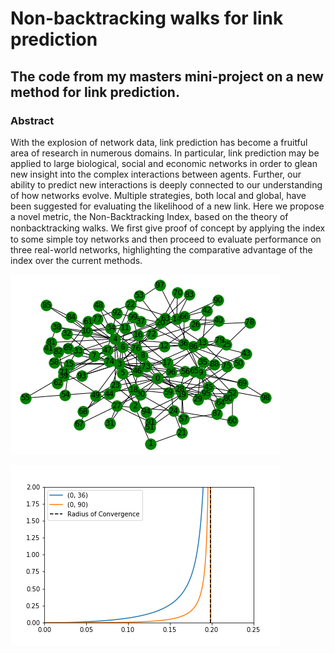 # Non-backtracking walks for link prediction 
## The code from my masters mini-project on a new method for link prediction.
### Abstract 
With the explosion of network data, link prediction has become a fruitful area of research in numerous domains. In particular, link prediction may be applied to large biological, social and economic networks in order to glean new insight into the complex interactions between agents. Further, our ability to predict new interactions is deeply connected to our understanding of how networks evolve. Multiple strategies, both local and global, have been suggested for evaluating the likelihood of a new link. Here we propose a novel metric, the Non-Backtracking Index, based on the theory of nonbacktracking walks. We ﬁrst give proof of concept by applying the index to some simple toy networks and then proceed to evaluate performance on three real-world networks, highlighting the comparative advantage of the index over the current methods.

![Image description](BA.png)

![Radius of convergence](radiusofconvergence3.png)

